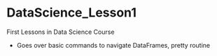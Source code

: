 # DataScience_Lesson1
First Lessons in Data Science Course


* Goes over basic commands to navigate DataFrames, pretty routine
